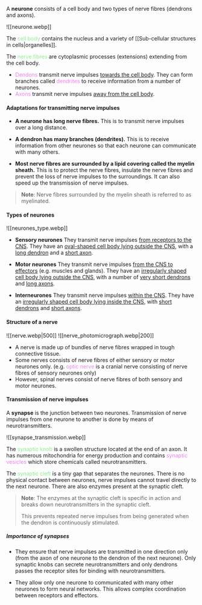 A **neurone** consists of a cell body and two types of nerve fibres (dendrons and axons).

![[neurone.webp]]

The <span style="color: lightgreen">cell body</span> contains the nucleus and a variety of [[Sub-cellular structures in cells|organelles]].

The <span style="color: lightgreen">nerve fibres</span> are cytoplasmic processes (extensions) extending from the cell body.
- <span style="color: violet">Dendons</span> transmit nerve impulses <u>towards the cell body</u>.
  They can form branches called <span style="color: violet">dendrites</span> to receive information from a number of neurones.
- <span style="color: violet">Axons</span> transmit nerve impulses <u>away from the cell body</u>.

#### Adaptations for transmitting nerve impulses

- **A neurone has long nerve fibres.**
  This is to transmit nerve impulses over a long distance.

- **A dendron has many branches (dendrites).**
  This is to receive information from other neurones so that each neurone can communicate with many others.

- **Most nerve fibres are surrounded by a lipid covering called the myelin sheath.**
  This is to protect the nerve fibres, insulate the nerve fibres and prevent the loss of nerve impulses to the surroundings. It can also speed up the transmission of nerve impulses.

> **Note**:
> Nerve fibres surrounded by the myelin sheath is referred to as myelinated.

#### Types of neurones
![[neurones_type.webp]]

- **Sensory neurones**
  They transmit nerve impulses <u>from receptors to the CNS</u>.
  They have an <u>oval-shaped cell body lying outside the CNS</u>, with a <u>long dendron</u> and a <u>short axon</u>.

- **Motor neurones**
  They transmit nerve impulses <u>from the CNS to effectors</u> (e.g. muscles and glands).
  They have an <u>irregularly shaped cell body lying outside the CNS</u>, with a number of <u>very short dendrons</u> and <u>long axons</u>.

- **Interneurones**
  They transmit nerve impulses <u>within the CNS</u>.
  They have an <u>irregularly shaped cell body lying inside the CNS</u>, with <u>short dendrons</u> and <u>short axons</u>.
  
#### Structure of a nerve
![[nerve.webp|500]]
![[nerve_photomicrograph.webp|200]]

- A nerve is made up of bundles of nerve fibres wrapped in tough connective tissue.
- Some nerves consists of nerve fibres of either sensory or motor neurones only.
  (e.g. <span style="color: violet">optic nerve</span> is a cranial nerve consisting of nerve fibres of sensory neurones only)
- However, spinal nerves consist of nerve fibres of both sensory and motor neurones.

#### Transmission of nerve impulses
A **synapse** is the junction between two neurones. Transmission of nerve impulses from one neurone to another is done by means of neurotransmitters.

![[synapse_transmission.webp]]

The <span style="color: lightgreen">synaptic knob</span> is a swollen structure located at the end of an axon. It has numerous mitochondria for energy production and contains <span style="color: violet">synaptic vesicles</span> which store chemicals called neurotransmitters.

The <span style="color: lightgreen">synaptic cleft</span> is a tiny gap that separates the neurones. There is no physical contact between neurones, nerve impulses cannot travel directly to the next neurone. There are also enzymes present at the synaptic cleft.

> **Note**:
> The enzymes at the synaptic cleft is specific in action and breaks down neurotransmitters in the synaptic cleft.
> 
> This prevents repeated nerve impulses from being generated when the dendron is continuously stimulated.

##### Importance of synapses
- They ensure that nerve impulses are transmitted in one direction only (from the axon of one neurone to the dendron of the next neurone).
  Only synaptic knobs can secrete neurotransmitters and only dendrons passes the receptor sites for binding with neurotransmitters.

- They allow only one neurone to communicated with many other neurones to form neural networks. This allows complex coordination between receptors and effectors.

